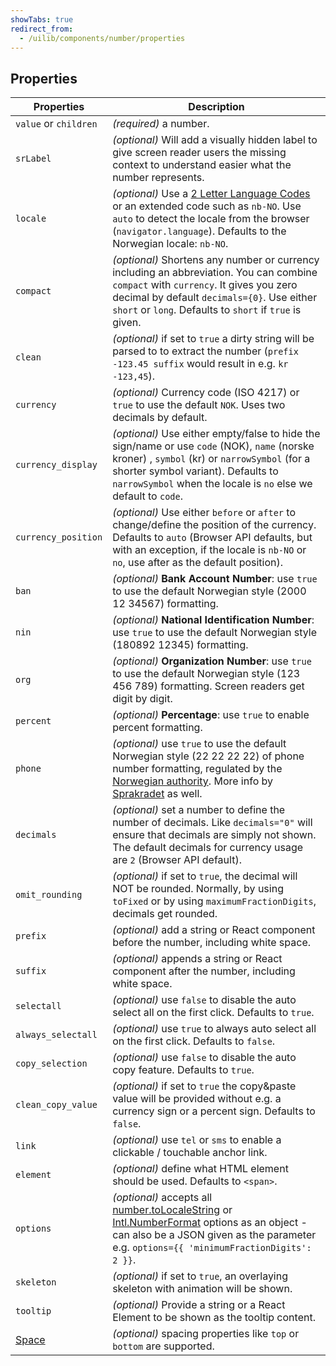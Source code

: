 ```yaml
---
showTabs: true
redirect_from:
  - /uilib/components/number/properties
---
```


## Properties

| Properties                                  | Description                                                                                                                                                                                                                                                                                                                                                                                           |
| ------------------------------------------- | ----------------------------------------------------------------------------------------------------------------------------------------------------------------------------------------------------------------------------------------------------------------------------------------------------------------------------------------------------------------------------------------------------- |
| `value` or `children`                       | _(required)_ a number.                                                                                                                                                                                                                                                                                                                                                                                |
| `srLabel`                                   | _(optional)_ Will add a visually hidden label to give screen reader users the missing context to understand easier what the number represents.                                                                                                                                                                                                                                                        |
| `locale`                                    | _(optional)_ Use a [2 Letter Language Codes](https://www.sitepoint.com/iso-2-letter-language-codes/) or an extended code such as `nb-NO`. Use `auto` to detect the locale from the browser (`navigator.language`). Defaults to the Norwegian locale: `nb-NO`.                                                                                                                                         |
| `compact`                                   | _(optional)_ Shortens any number or currency including an abbreviation. You can combine `compact` with `currency`. It gives you zero decimal by default `decimals={0}`. Use either `short` or `long`. Defaults to `short` if `true` is given.                                                                                                                                                         |
| `clean`                                     | _(optional)_ if set to `true` a dirty string will be parsed to to extract the number (`prefix -123.45 suffix` would result in e.g. `kr -123,45`).                                                                                                                                                                                                                                                     |
| `currency`                                  | _(optional)_ Currency code (ISO 4217) or `true` to use the default `NOK`. Uses two decimals by default.                                                                                                                                                                                                                                                                                               |
| `currency_display`                          | _(optional)_ Use either empty/false to hide the sign/name or use `code` (NOK), `name` (norske kroner) , `symbol` (kr) or `narrowSymbol` (for a shorter symbol variant). Defaults to `narrowSymbol` when the locale is `no` else we default to `code`.                                                                                                                                                 |
| `currency_position`                         | _(optional)_ Use either `before` or `after` to change/define the position of the currency. Defaults to `auto` (Browser API defaults, but with an exception, if the locale is `nb-NO` or `no`, use after as the default position).                                                                                                                                                                     |
| `ban`                                       | _(optional)_ **Bank Account Number**: use `true` to use the default Norwegian style (2000 12 34567) formatting.                                                                                                                                                                                                                                                                                       |
| `nin`                                       | _(optional)_ **National Identification Number**: use `true` to use the default Norwegian style (180892 12345) formatting.                                                                                                                                                                                                                                                                             |
| `org`                                       | _(optional)_ **Organization Number**: use `true` to use the default Norwegian style (123 456 789) formatting. Screen readers get digit by digit.                                                                                                                                                                                                                                                      |
| `percent`                                   | _(optional)_ **Percentage**: use `true` to enable percent formatting.                                                                                                                                                                                                                                                                                                                                 |
| `phone`                                     | _(optional)_ use `true` to use the default Norwegian style (22 22 22 22) of phone number formatting, regulated by the [Norwegian authority](https://lovdata.no/forskrift/2004-02-16-426/§16). More info by [Sprakradet](https://www.sprakradet.no/sprakhjelp/Skriveregler/Dato/#tlf) as well.                                                                                                         |
| `decimals`                                  | _(optional)_ set a number to define the number of decimals. Like `decimals="0"` will ensure that decimals are simply not shown. The default decimals for currency usage are `2` (Browser API default).                                                                                                                                                                                                |
| `omit_rounding`                             | _(optional)_ if set to `true`, the decimal will NOT be rounded. Normally, by using `toFixed` or by using `maximumFractionDigits`, decimals get rounded.                                                                                                                                                                                                                                               |
| `prefix`                                    | _(optional)_ add a string or React component before the number, including white space.                                                                                                                                                                                                                                                                                                                |
| `suffix`                                    | _(optional)_ appends a string or React component after the number, including white space.                                                                                                                                                                                                                                                                                                             |
| `selectall`                                 | _(optional)_ use `false` to disable the auto select all on the first click. Defaults to `true`.                                                                                                                                                                                                                                                                                                       |
| `always_selectall`                          | _(optional)_ use `true` to always auto select all on the first click. Defaults to `false`.                                                                                                                                                                                                                                                                                                            |
| `copy_selection`                            | _(optional)_ use `false` to disable the auto copy feature. Defaults to `true`.                                                                                                                                                                                                                                                                                                                        |
| `clean_copy_value`                          | _(optional)_ if set to `true` the copy&paste value will be provided without e.g. a currency sign or a percent sign. Defaults to `false`.                                                                                                                                                                                                                                                              |
| `link`                                      | _(optional)_ use `tel` or `sms` to enable a clickable / touchable anchor link.                                                                                                                                                                                                                                                                                                                        |
| `element`                                   | _(optional)_ define what HTML element should be used. Defaults to `<span>`.                                                                                                                                                                                                                                                                                                                           |
| `options`                                   | _(optional)_ accepts all [number.toLocaleString](https://developer.mozilla.org/en-US/docs/Web/JavaScript/Reference/Global_Objects/Number/toLocaleString) or [Intl.NumberFormat](https://developer.mozilla.org/en-US/docs/Web/JavaScript/Reference/Global_Objects/Intl/NumberFormat) options as an object - can also be a JSON given as the parameter e.g. `options={{ 'minimumFractionDigits': 2 }}`. |
| `skeleton`                                  | _(optional)_ if set to `true`, an overlaying skeleton with animation will be shown.                                                                                                                                                                                                                                                                                                                   |
| `tooltip`                                   | _(optional)_ Provide a string or a React Element to be shown as the tooltip content.                                                                                                                                                                                                                                                                                                                  |
| [Space](/uilib/components/space/properties) | _(optional)_ spacing properties like `top` or `bottom` are supported.                                                                                                                                                                                                                                                                                                                                 |

<!-- 40 00 00 00–49 99 99 99: 8-sifrede nummer for landmobile tjenester -->
